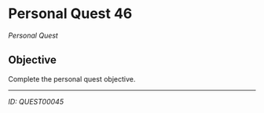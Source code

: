 # Personal Quest 46

*Personal Quest*

## Objective
Complete the personal quest objective.

---
*ID: QUEST00045*